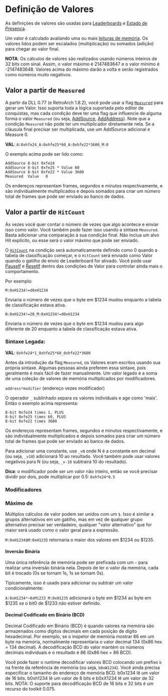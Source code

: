 # Definição de Valores

As definições de valores são usadas para [Leaderboards](/pt/developer-docs/leaderboards#value) e [Estado de Presença](/pt/developer-docs/rich-presence#value-properties).

Um valor é calculado avaliando uma ou mais [leituras de memória](/developer-docs/condition-syntax). Os valores lidos podem ser escalados (multiplicação) ou somados (adição) para chegar ao valor final.

**NOTA**: Os cálculos de valores são realizados usando números inteiros de 32 bits com sinal. Assim, o valor máximo é 2147483647 e o valor mínimo é -2147483648. Valores acima do máximo darão a volta e serão registrados como números muito negativos.

## Valor a partir de `Measured`

A partir da DLL 0.77 (e RetroArch 1.8.2), você pode usar a flag [`Measured`](/developer-docs/flags/measured) para gerar um Valor. Isso suporta toda a lógica suportada pelo editor de conquistas, mas cada condição deve ter uma flag que influencie de alguma forma o valor `Measured` (ou seja, [AddSource](/developer-docs/flags/addsource), [AddAddress](/developer-docs/flags/addaddress)). Note que a condição `Measured` não pode ter um multiplicador diretamente nela. Se a cláusula final precisar ser multiplicada, use um AddSource adicional e Measure 0.

**VAL**: `A:0xhfe24_A:0xhfe25*60_A:0xhfe22*3600_M:0`

O exemplo acima pode ser lido como:

```
AddSource 8-bit 0xfe24
AddSource 8-bit 0xfe25 * Value 60
AddSource 8-bit 0xfe22 * Value 3600
Measured  Value   0
```

Os endereços representam frames, segundos e minutos respectivamente, e são individualmente multiplicados e depois somados para criar um número total de frames que pode ser enviado ao banco de dados.

## Valor a partir de `HitCount`

Às vezes você quer contar o número de vezes que algo acontece e enviar isso como valor. Você também pode fazer isso usando a sintaxe `Measured`. Basta adicionar uma comparação à sua condição final. Não inclua um alvo Hit explícito, ou esse será o valor máximo que pode ser enviado.

O [`HitCount`](/developer-docs/hit-counts) na condição será automaticamente definido como 0 quando a tabela de classificação começar, e o `HitCount` será enviado como Valor quando o gatilho de envio de Leaderboard for ativado. Você pode usar [PauseIf](/developer-docs/flags/pauseif) e [ResetIf](/developer-docs/flags/resetif) dentro das condições de Valor para controlar ainda mais o comportamento.

Por exemplo:

```
M:0xH1234!=d0xH1234
```

Enviaria o número de vezes que o byte em $1234 mudou enquanto a tabela de classificação estava ativa.

```
N:0xH1234!=20_M:0xH1234!=d0xH1234
```

Enviaria o número de vezes que o byte em $1234 mudou para algo diferente de 20 enquanto a tabela de classificação estava ativa.

### Sintaxe Legada:

**VAL**: `0xhfe24*1_0xhfe25*60_0xhfe22*3600`

Antes da introdução da flag `Measured`, os Valores eram escritos usando sua própria sintaxe. Algumas pessoas ainda preferem essa sintaxe, pois geralmente é mais fácil de fazer manualmente. Um valor legado é a soma de uma coleção de valores de memória multiplicados por modificadores.

`address*modifier` (endereço vezes modificador)

O operador `_` sublinhado separa os valores individuais e age como 'mais'. Então o exemplo acima representa:

```
8-bit 0xfe24 times 1, PLUS
8-bit 0xfe25 times 60, PLUS
8-bit 0xfe22 times 3600
```

Os endereços representam frames, segundos e minutos respectivamente, e são individualmente multiplicados e depois somados para criar um número total de frames que pode ser enviado ao banco de dados.

Para adicionar uma constante, use `_vN` onde N é a constante em decimal (ou seja, `_v10`) adicionará 10 ao resultado. Você também pode usar valores negativos para N (ou seja, `_v-10` subtrairá 10 do resultado).

**Dica**: o modificador pode ser um valor não inteiro, então se você precisar dividir por dois, pode multiplicar por 0.5: `0xhfe24*0.5`

### Modificadores

### Máximo de

Múltiplos cálculos de valor podem ser unidos com um `$`. Isso é similar a grupos alternativos em um gatilho, mas em vez de qualquer grupo alternativo precisar ser verdadeiro, qualquer "valor alternativo" que for maior será usado como o valor geral para a expressão.

`M:0xH1234$M:0xH1235` retornaria o maior dos valores em $1234 ou $1235.

#### Inversão Binária

Uma única referência de memória pode ser prefixada com um `~` para realizar uma inversão binária nela. Depois de ler o valor da memória, cada bit é trocado (0s se tornam 1s, 1s se tornam 0s).

Tipicamente, isso é usado para adicionar ou subtrair um valor condicionalmente:

`A:0xH1234*~0xM1233_M:0xH1235` adicionará o byte em $1234 ao byte em $1235 se o bit0 de $1233 não estiver definido.

#### Decimal Codificado em Binário (BCD)

Decimal Codificado em Binário (BCD) é quando valores na memória são armazenados como dígitos decimais em cada posição de dígito hexadecimal. Por exemplo, se o inspetor de memória mostrar 86 em um byte na memória, normalmente representaria o valor decimal 134 (0x86 hex = 134 decimal). A decodificação BCD do valor mantém os números decimais individuais e o resultado é 86 (0x86 hex = 86 BCD).

Você pode fazer o runtime decodificar valores BCD colocando um prefixo `b` na frente da referência de memória (ou seja, `b0xW1234`). Você ainda precisa especificar o tamanho do endereço de memória BCD. b0x1234 lê um valor de 16 bits. b0xh1234 lê um valor de 8 bits e b0xX1234 lê um valor de 32 bits. NOTA: O suporte para decodificação BCD de 16 bits e 32 bits é um recurso do toolkit 0.075.

